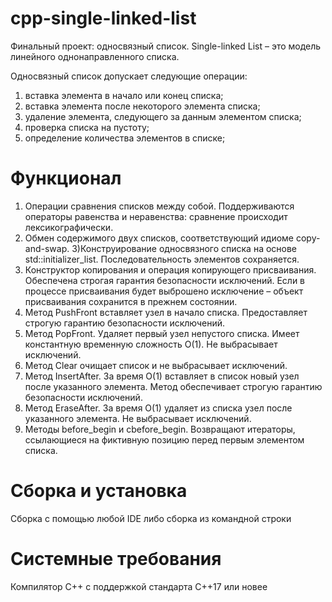# cpp-single-linked-list
Финальный проект: односвязный список.
Single-linked List – это модель линейного однонаправленного списка.

Односвязный список допускает следующие операции:

1) вставка элемента в начало или конец списка;
2) вставка элемента после некоторого элемента списка;
3) удаление элемента, следующего за данным элементом спискa;
4) проверка списка на пустоту;
5) определение количества элементов в списке;

# Функционал

1) Операции сравнения списков между собой. Поддерживаются операторы равенства и неравенства: сравнение происходит лексикографически.
2) Обмен содержимого двух списков, соответствующий идиоме copy-and-swap.
3)Конструирование односвязного списка на основе std::initializer_list. Последовательность элементов сохраняется.
4) Конструктор копирования и операция копирующего присваивания. Обеспечена строгая гарантия безопасности исключений. Если в процессе присваивания будет выброшено исключение – объект присваивания сохранится в прежнем состоянии.
5) Метод PushFront вставляет узел в начало списка. Предоставляет строгую гарантию безопасности исключений.
6) Метод PopFront. Удаляет первый узел непустого списка. Имеет константную временную сложность O(1). Не выбрасывает исключений.
7) Метод Clear очищает список и не выбрасывает исключений.
8) Метод InsertAfter. За время O(1) вставляет в список новый узел после указанного элемента. Метод обеспечивает строгую гарантию безопасности исключений.
9) Метод EraseAfter. За время O(1) удаляет из списка узел после указанного элемента. Не выбрасывает исключений.
10) Методы before_begin и cbefore_begin. Возвращают итераторы, ссылающиеся на фиктивную позицию перед первым элементом списка.

# Сборка и установка
Сборка с помощью любой IDE либо сборка из командной строки
# Системные требования
Компилятор С++ с поддержкой стандарта C++17 или новее
